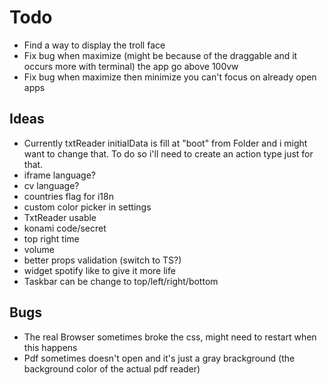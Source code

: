 # Todo

- Find a way to display the troll face
- Fix bug when maximize (might be because of the draggable and it occurs more with terminal) the app go above 100vw
- Fix bug when maximize then minimize you can't focus on already open apps

## Ideas

- Currently txtReader initialData is fill at "boot" from Folder and i might want to change that. To do so i'll need to create an action type just for that.
- iframe language?
- cv language?
- countries flag for i18n
- custom color picker in settings
- TxtReader usable
- konami code/secret
- top right time
- volume
- better props validation (switch to TS?)
- widget spotify like to give it more life
- Taskbar can be change to top/left/right/bottom

## Bugs

- The real Browser sometimes broke the css, might need to restart when this happens
- Pdf sometimes doesn't open and it's just a gray brackground (the background color of the actual pdf reader)
